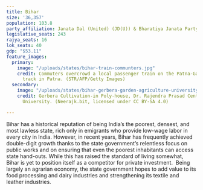 ```yaml
---
title: Bihar
size: '36,357'
population: 103.8
party_affiliation: Janata Dal (United) (JD(U)) & Bharatiya Janata Party (BJP)
legislative_seats: 243
rajya_seats: 16
lok_seats: 40
gdp: "$53.11"
feature_images:
  primary:
    image: "/uploads/states/bihar-train-communters.jpg"
    credit: Commuters overcrowd a local passenger train on the Patna-Gaya railway
      track in Patna. (STR/AFP/Getty Images)
  secondary:
    image: "/uploads/states/bihar-gerbera-garden-agriculture-university.jpg"
    credit: Gerbera Cultivation-in Poly-house, Dr. Rajendra Prasad Central Agriculture
      University. (Neerajk.bit, licensed under CC BY-SA 4.0)

---
```

Bihar has a historical reputation of being India’s the poorest, densest, and most lawless state, rich only in emigrants who provide low-wage labor in every city in India. However, in recent years, Bihar has frequently achieved double-digit growth thanks to the state government’s relentless focus on public works and on ensuring that even the poorest inhabitants can access state hand-outs. While this has raised the standard of living somewhat, Bihar is yet to position itself as a competitor for private investment.  Being largely an agrarian economy, the state government hopes to add value to its food processing and dairy industries and strengthening its textile and leather industries.  
